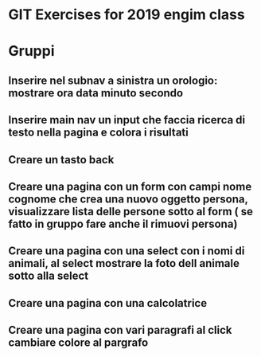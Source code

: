 
# GIT Exercises for 2019 engim class


# Gruppi

## Inserire nel subnav a sinistra un orologio: mostrare ora data minuto secondo

## Inserire main nav un input che faccia ricerca di testo nella pagina e colora i risultati 

## Creare un tasto back

## Creare una pagina con un form con campi nome cognome che crea una nuovo oggetto persona, visualizzare lista delle persone sotto al form ( se fatto in gruppo fare anche il rimuovi persona)

## Creare una pagina con una select con i nomi di animali, al select mostrare la foto dell animale sotto alla select

## Creare una pagina con una calcolatrice

## Creare una pagina con vari paragrafi al click cambiare colore al pargrafo


